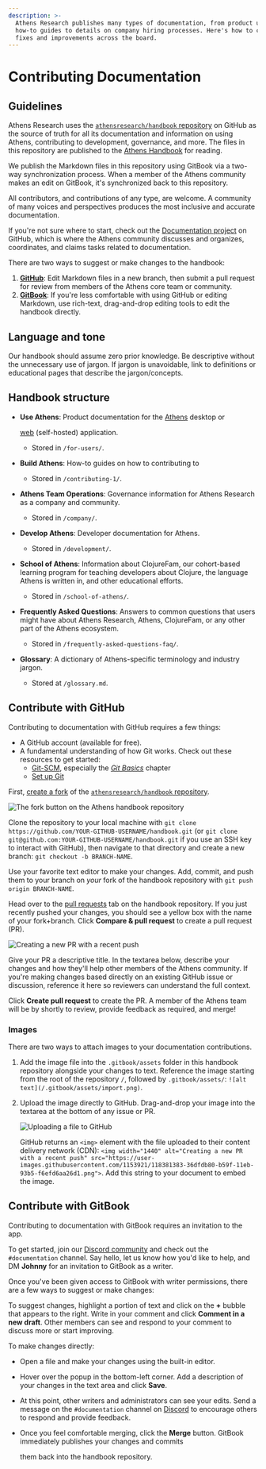 ```yaml
---
description: >-
  Athens Research publishes many types of documentation, from product usage
  how-to guides to details on company hiring processes. Here's how to contribute
  fixes and improvements across the board.
---
```


# Contributing Documentation

## Guidelines

Athens Research uses the [`athensresearch/handbook` repository](https://github.com/athensresearch/handbook) on GitHub as the source of truth for all its documentation and information on using Athens, contributing to development, governance, and more. The files in this repository are published to the [Athens Handbook](https://athensresearch.gitbook.io/handbook/) for reading.

We publish the Markdown files in this repository using GitBook via a two-way synchronization process. When a member of the Athens community makes an edit on GitBook, it's synchronized back to this repository.

All contributors, and contributions of any type, are welcome. A community of many voices and perspectives produces the most inclusive and accurate documentation.

If you're not sure where to start, check out the [Documentation project](https://github.com/athensresearch/athens/projects/17) on GitHub, which is where the Athens community discusses and organizes, coordinates, and claims tasks related to documentation.

There are two ways to suggest or make changes to the handbook:

1. [**GitHub**](contributing-documentation.md#contribute-with-github): Edit Markdown files in a new branch, then submit a pull request for review from members of the Athens core team or community.
2. [**GitBook**](contributing-documentation.md#contribute-with-gitbook): If you're less comfortable with using GitHub or editing Markdown, use rich-text, drag-and-drop editing tools to edit the handbook directly.

## Language and tone

Our handbook should assume zero prior knowledge. Be descriptive without the unnecessary use of jargon. If jargon is unavoidable, link to definitions or educational pages that describe the jargon/concepts.

## Handbook structure

* **Use Athens**: Product documentation for the [Athens](https://github.com/athensresearch/athens) desktop or

  [web](https://github.com/athensresearch/athens-backend) \(self-hosted\) application.

  * Stored in `/for-users/`. 

* **Build Athens**: How-to guides on how to contributing to 
  * Stored in `/contributing-1/`.
* **Athens Team Operations**: Governance information for Athens Research as a company and community.
  * Stored in `/company/`.
* **Develop Athens**: Developer documentation for Athens.
  * Stored in `/development/`.
* **School of Athens**: Information about ClojureFam, our cohort-based learning program for teaching developers about Clojure, the language Athens is written in, and other educational efforts.
  * Stored in `/school-of-athens/`.
* **Frequently Asked Questions**: Answers to common questions that users might have about Athens Research, Athens, ClojureFam, or any other part of the Athens ecosystem.
  * Stored in `/frequently-asked-questions-faq/`.
* **Glossary**: A dictionary of Athens-specific terminology and industry jargon.
  * Stored at `/glossary.md`.

## Contribute with GitHub

Contributing to documentation with GitHub requires a few things:

* A GitHub account \(available for free\).
* A fundamental understanding of how Git works. Check out these resources to get started:
  * [Git-SCM](https://git-scm.com/book/en/v2), especially the [_Git Basics_](https://git-scm.com/book/en/v2/Git-Basics-Getting-a-Git-Repository) chapter
  * [Set up Git](https://docs.github.com/en/github/getting-started-with-github/set-up-git)

First, [create a fork](https://docs.github.com/en/github/getting-started-with-github/fork-a-repo) of the [`athensresearch/handbook` repository](https://github.com/athensresearch/handbook).

![The fork button on the Athens handbook repository](https://user-images.githubusercontent.com/1153921/118381382-36474500-b59f-11eb-8ac4-e30369ba1920.png)

Clone the repository to your local machine with `git clone https://github.com/YOUR-GITHUB-USERNAME/handbook.git` \(or `git clone git@github.com:YOUR-GITHUB-USERNAME/handbook.git` if you use an SSH key to interact with GitHub\), then navigate to that directory and create a new branch: `git checkout -b BRANCH-NAME`.

Use your favorite text editor to make your changes. Add, commit, and push them to your branch on _your_ fork of the handbook repository with `git push origin BRANCH-NAME`.

Head over to the [pull requests](https://github.com/athensresearch/handbook/pulls) tab on the handbook repository. If you just recently pushed your changes, you should see a yellow box with the name of your fork+branch. Click **Compare & pull request** to create a pull request \(PR\).

![Creating a new PR with a recent push](https://user-images.githubusercontent.com/1153921/118381383-36dfdb80-b59f-11eb-93b5-f6efd6aa26d1.png)

Give your PR a descriptive title. In the textarea below, describe your changes and how they'll help other members of the Athens community. If you're making changes based directly on an existing GitHub issue or discussion, reference it here so reviewers can understand the full context.

Click **Create pull request** to create the PR. A member of the Athens team will be by shortly to review, provide feedback as required, and merge!

### Images

There are two ways to attach images to your documentation contributions.

1. Add the image file into the `.gitbook/assets` folder in this handbook repository alongside your changes to text. Reference the image starting from the root of the repository `/`, followed by `.gitbook/assets/`: `![alt text](/.gitbook/assets/import.png)`.
2. Upload the image directly to GitHub. Drag-and-drop your image into the textarea at the bottom of any issue or PR.

   ![Uploading a file to GitHub](https://user-images.githubusercontent.com/1153921/118381822-e6b74800-b5a3-11eb-9c0f-42850d33093f.gif)

   GitHub returns an `<img>` element with the file uploaded to their content delivery network \(CDN\): `<img width="1440" alt="Creating a new PR with a recent push" src="https://user-images.githubusercontent.com/1153921/118381383-36dfdb80-b59f-11eb-93b5-f6efd6aa26d1.png">`. Add this string to your document to embed the image.

## Contribute with GitBook

Contributing to documentation with GitBook requires an invitation to the app.

To get started, join our [Discord community](https://discord.gg/GCJaV3V) and check out the `#documentation` channel. Say hello, let us know how you'd like to help, and DM **Johnny** for an invitation to GitBook as a writer.

Once you've been given access to GitBook with writer permissions, there are a few ways to suggest or make changes:

To suggest changes, highlight a portion of text and click on the **+** bubble that appears to the right. Write in your comment and click **Comment in a new draft**. Other members can see and respond to your comment to discuss more or start improving.

To make changes directly:

* Open a file and make your changes using the built-in editor.
* Hover over the popup in the bottom-left corner. Add a description of your changes in the text area and click **Save**.
* At this point, other writers and administrators can see your edits. Send a message on the `#documentation` channel on [Discord](https://discord.com/invite/as9h8yHNfD) to encourage others to respond and provide feedback.
* Once you feel comfortable merging, click the **Merge** button. GitBook immediately publishes your changes and commits

  them back into the handbook repository.

